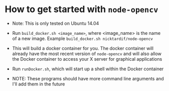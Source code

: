 # How to get started with `node-opencv`

* Note: This is only tested on Ubuntu 14.04
* Run `build_docker.sh <image_name>`, where <image_name> is the name of a new image. Example `build_docker.sh nicktardif/node-opencv`
* This will build a docker container for you. The docker container will already have the most recent version of `node-opencv` and will also allow the Docker container to access your X server for graphical applications
* Run `runDocker.sh`, which will start up a shell within the Docker container

* NOTE: These programs should have more command line arguments and I'll add them in the future
